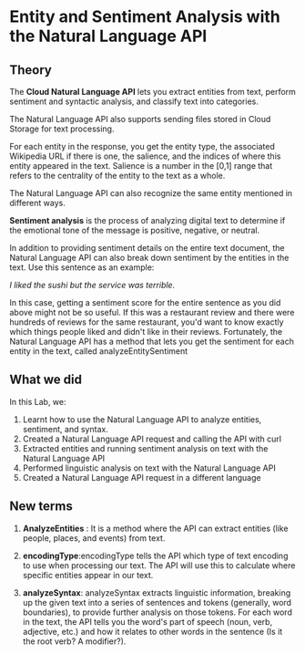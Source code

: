 # Entity and Sentiment Analysis with the Natural Language API

## Theory

The **Cloud Natural Language API** lets you extract entities from text, perform sentiment and syntactic analysis, and classify text into categories.

The Natural Language API also supports sending files stored in Cloud Storage for text processing.

For each entity in the response, you get the entity type, the associated Wikipedia URL if there is one, the salience, and the indices of where this entity appeared in the text. Salience is a number in the [0,1] range that refers to the centrality of the entity to the text as a whole.

The Natural Language API can also recognize the same entity mentioned in different ways.

**Sentiment analysis** is the process of analyzing digital text to determine if the emotional tone of the message is positive, negative, or neutral.

In addition to providing sentiment details on the entire text document, the Natural Language API can also break down sentiment by the entities in the text. Use this sentence as an example:

*I liked the sushi but the service was terrible.*

In this case, getting a sentiment score for the entire sentence as you did above might not be so useful. If this was a restaurant review and there were hundreds of reviews for the same restaurant, you'd want to know exactly which things people liked and didn't like in their reviews. Fortunately, the Natural Language API has a method that lets you get the sentiment for each entity in the text, called analyzeEntitySentiment

## What we did

In this Lab, we:
1. Learnt how to use the Natural Language API to analyze entities, sentiment, and syntax.
2. Created a Natural Language API request and calling the API with curl
3. Extracted entities and running sentiment analysis on text with the Natural Language API
4. Performed linguistic analysis on text with the Natural Language API
5. Created a Natural Language API request in a different language

## New terms

1. **AnalyzeEntities** : It is a method where the API can extract entities (like people, places, and events) from text.

2. **encodingType**:encodingType tells the API which type of text encoding to use when processing our text. The API will use this to calculate where specific entities appear in our text.

3. **analyzeSyntax**: analyzeSyntax extracts linguistic information, breaking up the given text into a series of sentences and tokens (generally, word boundaries), to provide further analysis on those tokens. For each word in the text, the API tells you the word's part of speech (noun, verb, adjective, etc.) and how it relates to other words in the sentence (Is it the root verb? A modifier?).

